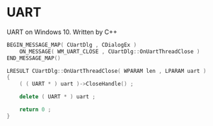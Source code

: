 # UART
UART on Windows 10. Written by C++
    
```cpp
BEGIN_MESSAGE_MAP( CUartDlg , CDialogEx )
	ON_MESSAGE( WM_UART_CLOSE , CUartDlg::OnUartThreadClose )
END_MESSAGE_MAP()
```

```cpp
LRESULT CUartDlg::OnUartThreadClose( WPARAM len , LPARAM uart )
{
	( ( UART * ) uart )->CloseHandle() ;

	delete ( UART * ) uart ;

	return 0 ;
}
```
